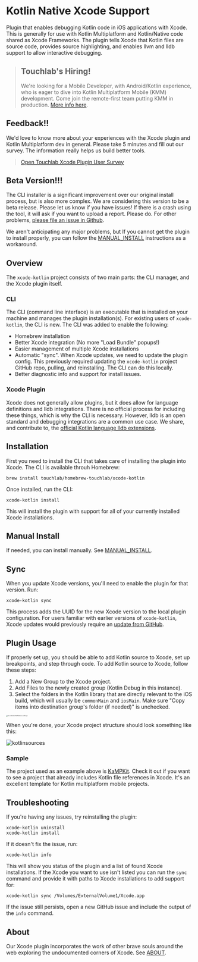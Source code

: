 # Kotlin Native Xcode Support

Plugin that enables debugging Kotlin code in iOS applications with Xcode. This is generally for use with Kotlin Multiplatform and Kotlin/Native code shared as Xcode Frameworks. The plugin tells Xcode that Kotlin files are source code, provides source highlighting, and enables llvm and lldb support to allow interactive debugging.

> ## Touchlab's Hiring!
>
> We're looking for a Mobile Developer, with Android/Kotlin experience, who is eager to dive into Kotlin Multiplatform Mobile (KMM) development. Come join the remote-first team putting KMM in production. [More info here](https://go.touchlab.co/careers-gh).

## Feedback!!

We'd love to know more about your experiences with the Xcode plugin and Kotlin Multiplatform dev in general. Please take 5 minutes and fill out our survey. The information really helps us build better tools.

> [Open Touchlab Xcode Plugin User Survey](https://touchlabwaitlist.typeform.com/xcodepluginuser)

## Beta Version!!!

The CLI installer is a significant improvement over our original install process, but is also more complex. We are considering this version to be a beta release. Please let us know if you have issues! If there is a crash using the tool, it will ask if you want to upload a report. Please do. For other problems, [please file an issue in Github](https://github.com/touchlab/xcode-kotlin/issues).

We aren't anticipating any major problems, but If you cannot get the plugin to install properly, you can follow the [MANUAL_INSTALL](MANUAL_INSTALL.md) instructions as a workaround.

## Overview

The `xcode-kotlin` project consists of two main parts: the CLI manager, and the Xcode plugin itself.

### CLI

The CLI (command line interface) is an executable that is installed on your machine and manages the plugin installation(s). For existing users of `xcode-kotlin`, the CLI is new. The CLI was added to enable the following:

- Homebrew installation
- Better Xcode integration (No more "Load Bundle" popups!)
- Easier management of multiple Xcode installations
- Automatic "sync". When Xcode updates, we need to update the plugin config. This previously required updating the `xcode-kotlin` project GitHub repo, pulling, and reinstalling. The CLI can do this locally.
- Better diagnostic info and support for install issues.

### Xcode Plugin

Xcode does not generally allow plugins, but it does allow for language definitions and lldb integrations. There is no official process for including these things, which is why the CLI is necessary. However, lldb is an open standard and debugging integrations are a common use case. We share, and contribute to, the [official Kotlin language lldb extensions](https://github.com/JetBrains/kotlin/blob/master/kotlin-native/llvmDebugInfoC/src/scripts/konan_lldb.py).

## Installation

First you need to install the CLI that takes care of installing the plugin into Xcode. The CLI is available throuh Homebrew:

```shell
brew install touchlab/homebrew-touchlab/xcode-kotlin
```

Once installed, run the CLI:

```shell
xcode-kotlin install
```

This will install the plugin with support for all of your currently installed Xcode installations.

## Manual Install

If needed, you can install manually. See [MANUAL_INSTALL](MANUAL_INSTALL.md).

## Sync

When you update Xcode versions, you'll need to enable the plugin for that version. Run:

```shell
xcode-kotlin sync
```

This process adds the UUID for the new Xcode version to the local plugin configuration. For users familiar with earlier versions of `xcode-kotlin`, Xcode updates would previously require an [update from GitHub](https://github.com/touchlab/xcode-kotlin/pull/37/files).

## Plugin Usage

If properly set up, you should be able to add Kotlin source to Xcode, set up breakpoints, and step through code. To add Kotlin source to Xcode, follow these steps:

1. Add a New Group to the Xcode project.
2. Add Files to the newly created group (Kotlin Debug in this instance).
3. Select the folders in the Kotlin library that are directly relevant to the iOS build, which will usually be `commonMain` and `iosMain`. Make sure "Copy items into destination group's folder (if needed)" is unchecked.

<img src="https://tl-navigator-images.s3.us-east-1.amazonaws.com/docimages/2022-04-27_08-31-XcodeKotlinFileReferencesSteps.png" alt="XcodeKotlinFileReferencesSteps" style="zoom: 25%;" />

When you're done, your Xcode project structure should look something like this:

![kotlinsources](https://tl-navigator-images.s3.us-east-1.amazonaws.com/docimages/2022-04-27_09-03-kotlinsources.png)

### Sample

The project used as an example above is [KaMPKit](https://github.com/touchlab/KaMPKit/). Check it out if you want to see a project that already includes Kotlin file references in Xcode. It's an excellent template for Kotlin multiplatform mobile projects.

## Troubleshooting

If you're having any issues, try reinstalling the plugin:

```shell
xcode-kotlin uninstall
xcode-kotlin install
```

If it doesn't fix the issue, run:

```shell
xcode-kotlin info
```

This will show you status of the plugin and a list of found Xcode installations. If the Xcode you want to use isn't listed you can run the `sync` command and provide it with paths to Xcode installations to add support for:

```
xcode-kotlin sync /Volumes/ExternalVolume1/Xcode.app
```

If the issue still persists, open a new GitHub issue and include the output of the `info` command.

## About

Our Xcode plugin incorporates the work of other brave souls around the web exploring the undocumented corners of Xcode. See [ABOUT](ABOUT.md).

